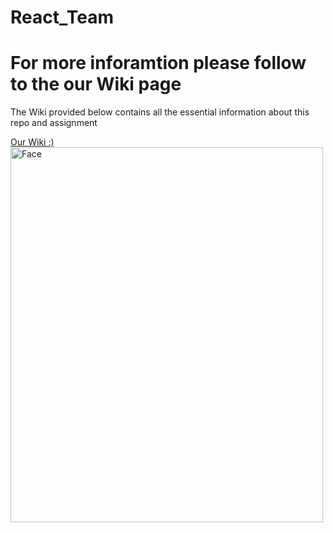 # React_Team
<h1>For more inforamtion please follow to the our Wiki page</h1>
<p>The Wiki provided below contains all the essential information about this repo and assignment</p>
<a href="https://github.com/DMU-CTEC2902-2022/React_Team/wiki">Our Wiki :)</a>
<img src="https://c.tenor.com/MMZ91nXAGU8AAAAC/ja.gif" alt="Face" width="500" height="600">
<style> 
  backgroud-color: blue;
</style>
